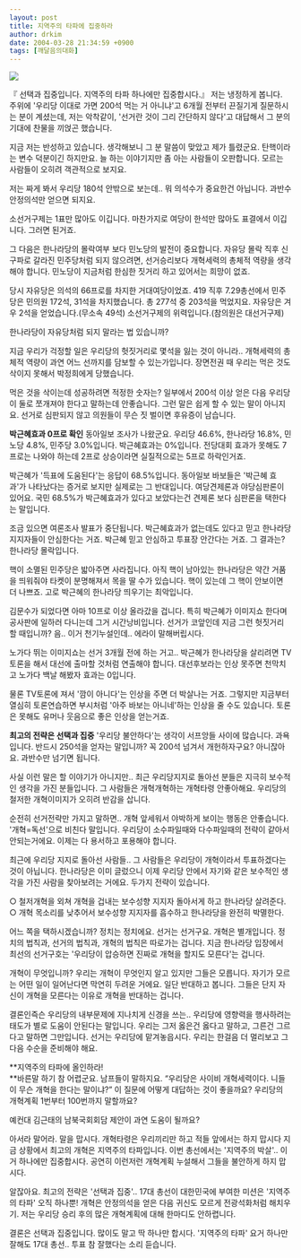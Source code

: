 ```yaml
---
layout: post
title: 지역주의 타파에 집중하라
author: drkim
date: 2004-03-28 21:34:59 +0900
tags: [깨달음의대화]
---
```


  ![](http://drkimz.com/technote/board/private/upimg/1080475271.jpg)


  『 선택과 집중입니다. 지역주의 타파 하나에만 집중합시다.』
저는 냉정하게 봅니다. 주위에 '우리당 이대로 가면 200석 먹는 거 아니냐'고 6개월 전부터 끈질기게 질문하시는 분이 계셨는데, 저는 악착같이, '선거란 것이 그리 간단하지 않다'고 대답해서 그 분의 기대에 찬물을 끼얹곤 했습니다. 

지금 저는 반성하고 있습니다. 생각해보니 그 분 말씀이 맞았고 제가 틀렸군요. 탄핵이라는 변수 덕분이긴 하지만요. 늘 하는 이야기지만 좀 아는 사람들이 오판합니다. 모르는 사람들이 오히려 객관적으로 보지요.

저는 짜게 봐서 우리당 180석 안밖으로 보는데.. 뭐 의석수가 중요한건 아닙니다. 과반수 안정의석만 얻으면 되지요. 

소선거구제는 1표만 많아도 이깁니다. 마찬가지로 여당이 한석만 많아도 표결에서 이깁니다. 그러면 된거죠.

그 다음은 한나라당의 몰락여부 보다 민노당의 발전이 중요합니다. 자유당 몰락 직후 신구파로 갈라진 민주당처럼 되지 않으려면, 선거승리보다 개혁세력의 총체적 역량을 생각해야 합니다. 민노당이 지금처럼 한심한 짓거리 하고 있어서는 희망이 없죠. 

당시 자유당은 의석의 66프로를 차지한 거대여당이었죠. 419 직후 7.29총선에서 민주당은 민의원 172석, 31석을 차지했습니다. 총 277석 중 203석을 먹었지요. 자유당은 겨우 2석을 얻었습니다.(무소속 49석) 소선거구제의 위력입니다.(참의원은 대선거구제)

한나라당이 자유당처럼 되지 말라는 법 있습니까? 

지금 우리가 걱정할 일은 우리당의 헛짓거리로 몇석을 잃는 것이 아니라.. 개혁세력의 총체적 역량이 과연 어느 선까지를 담보할 수 있는가입니다. 장면전권 때 우리는 먹은 것도 삭이지 못해서 박정희에게 당했습니다. 

먹은 것을 삭이는데 성공하려면 적정한 숫자는? 일부에서 200석 이상 얻은 다음 우리당이 둘로 쪼개져야 한다고 말하는데 안좋습니다. 그런 말은 쉽게 할 수 있는 말이 아니지요. 선거로 심판되지 않고 의원들이 무슨 짓 벌이면 후유증이 남습니다. 

**박근혜효과 0프로 확인** 
동아일보 조사가 나왔군요. 우리당 46.6%, 한나라당 16.8%, 민노당 4.8%, 민주당 3.0%입니다. 박근혜효과는 0%입니다. 전당대회 효과가 못해도 7프로는 나와야 하는데 2프로 상승이라면 실질적으로는 5프로 하락인거죠. 

박근혜가 '득표에 도움된다'는 응답이 68.5%입니다. 동아일보 바보들은 '박근혜 효과'가 나타났다는 증거로 보지만 실제로는 그 반대입니다. 여당견제론과 야당심판론이 있어요. 국민 68.5%가 박근혜효과가 있다고 보았다는건 견제론 보다 심판론을 택한다는 말입니다.

조금 있으면 여론조사 발표가 중단됩니다. 박근혜효과가 없는데도 있다고 믿고 한나라당 지지자들이 안심한다는 거죠. 박근혜 믿고 안심하고 투표장 안간다는 거죠. 그 결과는? 한나라당 몰락입니다.

핵이 소멸된 민주당은 밟아주면 사라집니다. 아직 핵이 남아있는 한나라당은 약간 거품을 띄워줘야 타켓이 분명해져서 목을 딸 수가 있습니다. 핵이 있는데 그 핵이 안보이면 더 나쁘죠. 고로 박근혜의 한나라당 띄우기는 최악입니다.

김문수가 되었다면 아마 10프로 이상 올라갔을 겁니다. 특히 박근혜가 이미지쇼 한다며 공사판에 일하러 다니는데 그거 시간낭비입니다. 선거가 코앞인데 지금 그런 헛짓거리 할 때입니까? 음.. 이거 천기누설인데.. 에라이 말해버립시다.

노가다 뛰는 이미지쇼는 선거 3개월 전에 하는 거고.. 박근혜가 한나라당을 살리려면 TV토론을 해서 대선에 출마할 것처럼 연출해야 합니다. 대선후보라는 인상 못주면 천막치고 노가다 백날 해봤자 효과는 0입니다. 

물론 TV토론에 져서 '깜이 아니다'는 인상을 주면 더 박살나는 거죠. 그렇지만 지금부터 열심히 토론연습하면 부시처럼 '아주 바보는 아니네'하는 인상을 줄 수도 있습니다. 토론은 못해도 유머나 웃음으로 좋은 인상을 얻는거죠.

**최고의 전략은 선택과 집중** 
'우리당 불안하다'는 생각이 서프앙들 사이에 많습니다. 과욕입니다. 반드시 250석을 얻자는 말입니까? 꼭 200석 넘겨서 개헌하자구요? 아니잖아요. 과반수만 넘기면 됩니다. 

사실 이런 말은 할 이야기가 아니지만.. 최근 우리당지지로 돌아선 분들은 지극히 보수적인 생각을 가진 분들입니다. 그 사람들은 개혁개혁하는 개혁타령 안좋아해요. 우리당의 철저한 개혁이미지가 오히려 반감을 삽니다. 

순전히 선거전략만 가지고 말하면.. 개혁 앞세워서 야박하게 보이는 행동은 안좋습니다. '개혁=독선'으로 비친다 말입니다. 우리당이 소수파일때와 다수파일때의 전략이 같아서 안되는거에요. 이제는 다 용서하고 포용해야 합니다. 

최근에 우리당 지지로 돌아선 사람들.. 그 사람들은 우리당이 개혁이라서 투표하겠다는 것이 아닙니다. 한나라당은 이미 글렀으니 이제 우리당 안에서 자기와 같은 보수적인 생각을 가진 사람을 찾아보려는 거에요. 두가지 전략이 있습니다.

○ 철저개혁을 외쳐 개혁을 겁내는 보수성향 지지자 돌아서게 하고 한나라당 살려준다.  
○ 개혁 목소리를 낮추어서 보수성향 지지자를 흡수하고 한나라당을 완전히 박멸한다. 

어느 쪽을 택하시겠습니까? 정치는 정치에요. 선거는 선거구요. 개혁은 별개입니다. 정치의 법칙과, 선거의 법칙과, 개혁의 법칙은 따로가는 겁니다. 지금 한나라당 입장에서 최선의 선거구호는 '우리당이 압승하면 진짜로 개혁을 할지도 모른다'는 겁니다. 

개혁이 무엇입니까? 우리는 개혁이 무엇인지 알고 있지만 그들은 모릅니다. 자기가 모르는 어떤 일이 일어난다면 막연히 두려운 거에요. 일단 반대하고 봅니다. 그들은 단지 자신이 개혁을 모른다는 이유로 개혁을 반대하는 겁니다. 

결론인즉슨 우리당의 내부문제에 지나치게 신경을 쓰는.. 우리당에 영향력을 행사하려는 태도가 별로 도움이 안된다는 말입니다. 우리는 그저 옳은건 옳다고 말하고, 그른건 그르다고 말하면 그만입니다. 선거는 우리당에 맡겨놓읍시다. 우리는 한걸음 더 멀리보고 그 다음 수순을 준비해야 해요.

**지역주의 타파에 올인하라!  
**바른말 하기 참 어렵군요. 남프들이 말하지요. “우리당은 사이비 개혁세력이다. 니들이 무슨 개혁을 한다는 말이냐?” 이 질문에 어떻게 대답하는 것이 좋을까요? 우리당의 개혁계획 1번부터 100번까지 말할까요? 

예컨대 김근태의 남북국회회담 제안이 과연 도움이 될까요? 

아서라 말어라. 말을 맙시다. 개혁타령은 우리끼리만 하고 적들 앞에서는 하지 맙시다 지금 상황에서 최고의 개혁은 지역주의 타파입니다. 이번 총선에서는 '지역주의 박살'.. 이거 하나에만 집중합시다. 공연히 이런저런 개혁계획 누설해서 그들을 불안하게 하지 맙시다. 

알잖아요. 최고의 전략은 '선택과 집중'.. 17대 총선이 대한민국에 부여한 미션은 '지역주의 타파' 오직 하나뿐! 개혁은 안정의석을 얻은 다음 귀신도 모르게 전광석화처럼 해치우기. 저는 우리당 승리 후의 많은 개혁계획에 대해 한마디도 안하렵니다. 

결론은 선택과 집중입니다. 많이도 말고 딱 하나만 합시다. '지역주의 타파' 요거 하나만 잘해도 17대 총선.. 투표 참 잘했다는 소리 듣습니다.